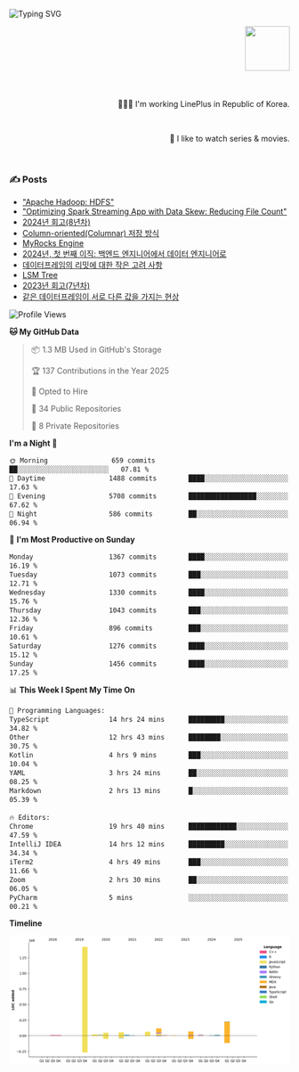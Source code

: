 ![Typing SVG](https://readme-typing-svg.herokuapp.com/?lines=Hello,+I'm+Changkwon+😎&height=150&width=1024&size=40&color=458588&background=282828&center=true&vCenter=true&multiline=false&duration=2000&pause=0)

<div align=right>
  <a href="https://github.com/devxb/gitanimals">
    <img
      src="https://render.gitanimals.org/lines/spearkkk?pet-id=624227435622945015"
      width="80"
      height="80"
    />
  </a>
  <br/>
  <br/>  
  <br/>
  
  👨🏼‍💻 I'm working LinePlus in Republic of Korea.
  
  <br/>
  
  🍿 I like to watch series & movies.
  
  <br/>

</div>
  
<div align=left>
  
  <div>
    
  ### ✍️ Posts
    
  </div>
  
  <!-- BLOGPOSTS:START -->
- ["Apache Hadoop: HDFS"](https://spearkkk.dev/kr/blog/apache-hadoop-hdfs)
- ["Optimizing Spark Streaming App with Data Skew: Reducing File Count"](https://spearkkk.dev/kr/blog/optimizing-spark-streaming-app-with-data-skew-reducing-file-count)
- [2024년 회고(8년차)](https://spearkkk.dev/kr/blog/8th-year-retrospect)
- [Column-oriented(Columnar) 저장 방식](https://spearkkk.dev/kr/blog/column-oriented)
- [MyRocks Engine](https://spearkkk.dev/kr/blog/my-rocks_engine)
- [2024년, 첫 번째 이직: 백엔드 엔지니어에서 데이터 엔지니어로](https://spearkkk.dev/kr/blog/2024-first-changing-company-from-backend-to-data-engineer)
- [데이터프레임의 리밋에 대한 작은 고려 사항](https://spearkkk.dev/kr/blog/dataframe-limit)
- [LSM Tree](https://spearkkk.dev/kr/blog/lsm-tree)
- [2023년 회고(7년차)](https://spearkkk.dev/kr/blog/7th-year-retrospect)
- [같은 데이터프레임이 서로 다른 값을 가지는 현상](https://spearkkk.dev/kr/blog/two-dataframe-have-another-value)
<!-- BLOGPOSTS:END -->

  
<!--START_SECTION:waka-->
![Profile Views](http://img.shields.io/badge/Profile%20Views-11-blue)

**🐱 My GitHub Data** 

> 📦 1.3 MB Used in GitHub's Storage 
 > 
> 🏆 137 Contributions in the Year 2025
 > 
> 💼 Opted to Hire
 > 
> 📜 34 Public Repositories 
 > 
> 🔑 8 Private Repositories 
 > 
**I'm a Night 🦉** 

```text
🌞 Morning                659 commits         ██░░░░░░░░░░░░░░░░░░░░░░░   07.81 % 
🌆 Daytime                1488 commits        ████░░░░░░░░░░░░░░░░░░░░░   17.63 % 
🌃 Evening                5708 commits        █████████████████░░░░░░░░   67.62 % 
🌙 Night                  586 commits         ██░░░░░░░░░░░░░░░░░░░░░░░   06.94 % 
```
📅 **I'm Most Productive on Sunday** 

```text
Monday                   1367 commits        ████░░░░░░░░░░░░░░░░░░░░░   16.19 % 
Tuesday                  1073 commits        ███░░░░░░░░░░░░░░░░░░░░░░   12.71 % 
Wednesday                1330 commits        ████░░░░░░░░░░░░░░░░░░░░░   15.76 % 
Thursday                 1043 commits        ███░░░░░░░░░░░░░░░░░░░░░░   12.36 % 
Friday                   896 commits         ███░░░░░░░░░░░░░░░░░░░░░░   10.61 % 
Saturday                 1276 commits        ████░░░░░░░░░░░░░░░░░░░░░   15.12 % 
Sunday                   1456 commits        ████░░░░░░░░░░░░░░░░░░░░░   17.25 % 
```


📊 **This Week I Spent My Time On** 

```text
💬 Programming Languages: 
TypeScript               14 hrs 24 mins      █████████░░░░░░░░░░░░░░░░   34.82 % 
Other                    12 hrs 43 mins      ████████░░░░░░░░░░░░░░░░░   30.75 % 
Kotlin                   4 hrs 9 mins        ███░░░░░░░░░░░░░░░░░░░░░░   10.04 % 
YAML                     3 hrs 24 mins       ██░░░░░░░░░░░░░░░░░░░░░░░   08.25 % 
Markdown                 2 hrs 13 mins       █░░░░░░░░░░░░░░░░░░░░░░░░   05.39 % 

🔥 Editors: 
Chrome                   19 hrs 40 mins      ████████████░░░░░░░░░░░░░   47.59 % 
IntelliJ IDEA            14 hrs 12 mins      █████████░░░░░░░░░░░░░░░░   34.34 % 
iTerm2                   4 hrs 49 mins       ███░░░░░░░░░░░░░░░░░░░░░░   11.66 % 
Zoom                     2 hrs 30 mins       ██░░░░░░░░░░░░░░░░░░░░░░░   06.05 % 
PyCharm                  5 mins              ░░░░░░░░░░░░░░░░░░░░░░░░░   00.21 % 
```

**Timeline**

![Lines of Code chart](https://raw.githubusercontent.com/spearkkk/spearkkk/main/assets/bar_graph.png)


<!--END_SECTION:waka-->
</div>

